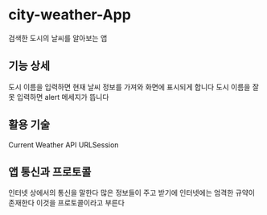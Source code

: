 # city-weather-App
검색한 도시의 날씨를 알아보는 앱
## 기능 상세
도시 이름을 입력하면 현재 날씨 정보를 가져와 화면에 표시되게 합니다
도시 이름을 잘못 입력하면 alert 메세지가 뜹니다

## 활용 기술
Current Weather API
URLSession

## 앱 통신과 프로토콜
인터넷 상에서의 통신을 말한다
많은 정보들이 주고 받기에 인터넷에는 엄격한 규약이 존재한다
이것을 프로토콜이라고 부른다

